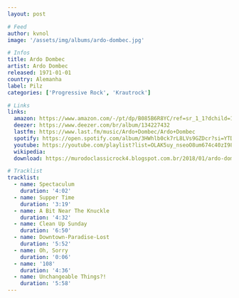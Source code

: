 ```yaml
---
layout: post

# Feed
author: kvnol
image: '/assets/img/albums/ardo-dombec.jpg'

# Infos
title: Ardo Dombec
artist: Ardo Dombec
released: 1971-01-01
country: Alemanha
label: Pilz
categories: ['Progressive Rock', 'Krautrock']

# Links
links:
  amazon: https://www.amazon.com/-/pt/dp/B085B6R8YC/ref=sr_1_1?dchild=1&keywords=Ardo+Dombec&qid=1614444646&s=dmusic&search-type=ss&sr=1-1&tag=kvnol08-20
  deezer: https://www.deezer.com/br/album/134227432
  lastfm: https://www.last.fm/music/Ardo+Dombec/Ardo+Dombec
  spotify: https://open.spotify.com/album/3HWhlb0ck7rL8LVs9GZDcr?si=YTDNH7zbRw6AQx_MMDWqQQ
  youtube: https://youtube.com/playlist?list=OLAK5uy_nseoO8um674c40zI981AKOTvawxicHdYE
  wikipedia:
  download: https://murodoclassicrock4.blogspot.com.br/2018/01/ardo-dombec-1971.html

# Tracklist
tracklist:
  - name: Spectaculum
    duration: '4:02'
  - name: Supper Time
    duration: '3:19'
  - name: A Bit Near The Knuckle
    duration: '4:32'
  - name: Clean Up Sunday
    duration: '6:50'
  - name: Downtown-Paradise-Lost
    duration: '5:52'
  - name: Oh, Sorry
    duration: '0:06'
  - name: '108'
    duration: '4:36'
  - name: Unchangeable Things?!
    duration: '5:58'
---
```

